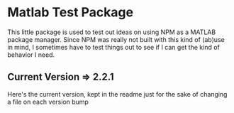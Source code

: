 # Matlab Test Package

This little package is used to test out ideas on using NPM as a MATLAB package manager. Since NPM was really not built with this kind of (ab)use in mind, I sometimes have to test things out to see if I can get the kind of behavior I need.

## Current Version => 2.2.1

Here's the current version, kept in the readme just for the sake of changing a file on each version bump
